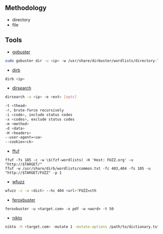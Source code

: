 ## Methodology

- directory
- file

## Tools

- [gobuster](https://github.com/OJ/gobuster)

```bash
sudo gobuster dir -u <ip> -w /usr/share/dirbuster/wordlists/directory-list-2.3-medium.t -x html,php
```

- [dirb](https://www.kali.org/tools/dirb/)

```bash
dirb <ip>
```

- [dirsearch](https://github.com/maurosoria/dirsearch)

```bash
dirsearch -u <ip> -e <ext> [opts]

-t <thead>
-r, brute-force recursively
-i <code>, include status codes
-x <codes>, exclude status codes
-m <method>
-d <data>
-H <headers>
--user-agent=<ua>
--cookie=<ck>
```

- [ffuf](https://www.kali.org/tools/ffuf/)

```
ffuf -fs 185 -c -w \$(fzf-wordlists) -H 'Host: FUZZ.org' -u "http://$TARGET/"
ffuf -w /usr/share/dirb/wordlists/common.txt -fc 403,404 -fs 185 -u "http://$TARGET/FUZZ" -p 1
```

- [wfuzz](https://wfuzz.readthedocs.io/en/latest/)

```bash
wfuzz -c -w <dict> --hc 404 <url>?FUZZ=sth
```

- [feroxbuster](https://github.com/epi052/feroxbuster)

```
feroxbuster -u <target.com> -x pdf -w <word> -t 50
```

- [nikto](https://github.com/sullo/nikto)

```bash
nikto -h <target.com> -mutate 1 -mutate-options /path/to/dictionary.txt
```